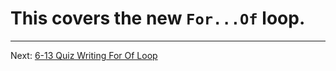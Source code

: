 # This covers the new `For...Of` loop.
- - -
Next: [6-13 Quiz Writing For Of Loop](./13-Quiz-Writing-For-Of-Loop.md)
